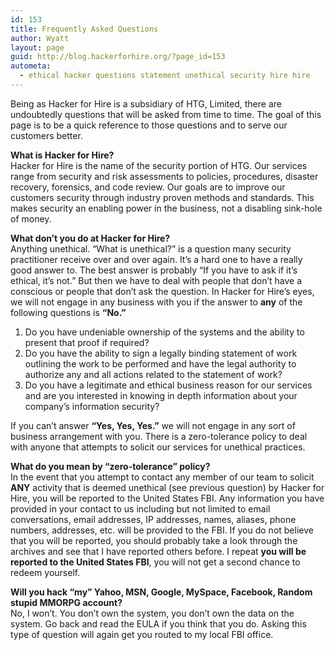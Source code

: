 ```yaml
---
id: 153
title: Frequently Asked Questions
author: Wyatt
layout: page
guid: http://blog.hackerforhire.org/?page_id=153
autometa:
  - ethical hacker questions statement unethical security hire hire
---
```

Being as Hacker for Hire is a subsidiary of HTG, Limited, there are undoubtedly questions that will be asked from time to time. The goal of this page is to be a quick reference to those questions and to serve our customers better.

**What is Hacker for Hire?**  
Hacker for Hire is the name of the security portion of HTG. Our services range from security and risk assessments to policies, procedures, disaster recovery, forensics, and code review. Our goals are to improve our customers security through industry proven methods and standards. This makes security an enabling power in the business, not a disabling sink-hole of money.

**What don&#8217;t you do at Hacker for Hire?**  
Anything unethical. &#8220;What is unethical?&#8221; is a question many security practitioner receive over and over again. It&#8217;s a hard one to have a really good answer to. The best answer is probably &#8220;If you have to ask if it&#8217;s ethical, it&#8217;s not.&#8221; But then we have to deal with people that don&#8217;t have a conscious or people that don&#8217;t ask the question. In Hacker for Hire&#8217;s eyes, we will not engage in any business with you if the answer to **any** of the following questions is **&#8220;No.&#8221;**

  1. Do you have undeniable ownership of the systems and the ability to present that proof if required?
  2. Do you have the ability to sign a legally binding statement of work outlining the work to be performed and have the legal authority to authorize any and all actions related to the statement of work?
  3. Do you have a legitimate and ethical business reason for our services and are you interested in knowing in depth information about your company&#8217;s information security?

If you can&#8217;t answer **&#8220;Yes, Yes, Yes.&#8221;** we will not engage in any sort of business arrangement with you. There is a zero-tolerance policy to deal with anyone that attempts to solicit our services for unethical practices.

**What do you mean by &#8220;zero-tolerance&#8221; policy?**  
In the event that you attempt to contact any member of our team to solicit **ANY** activity that is deemed unethical (see previous question) by Hacker for Hire, you will be reported to the United States FBI. Any information you have provided in your contact to us including but not limited to email conversations, email addresses, IP addresses, names, aliases, phone numbers, addresses, etc. will be provided to the FBI. If you do not believe that you will be reported, you should probably take a look through the archives and see that I have reported others before. I repeat **you will be reported to the United States FBI**, you will not get a second chance to redeem yourself.

**Will you hack &#8220;my&#8221; Yahoo, MSN, Google, MySpace, Facebook, Random stupid MMORPG account?**  
No, I won&#8217;t. You don&#8217;t own the system, you don&#8217;t own the data on the system. Go back and read the EULA if you think that you do. Asking this type of question will again get you routed to my local FBI office.

